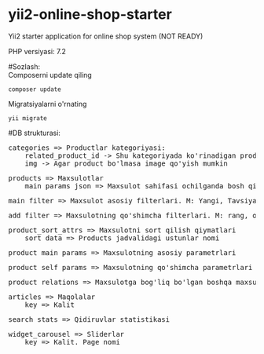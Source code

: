 # yii2-online-shop-starter
Yii2 starter application for online shop system (NOT READY)

PHP versiyasi: 7.2

#Sozlash:<br>
Composerni update qiling
~~~
composer update
~~~
Migratsiyalarni o'rnating
~~~
yii migrate
~~~
#DB strukturasi:
<pre>
categories => Productlar kategoriyasi:
    related_product_id -> Shu kategoriyada ko'rinadigan product
    img -> Agar product bo'lmasa image qo'yish mumkin
</pre>
<pre>
products => Maxsulotlar
    main_params_json => Maxsulot sahifasi ochilganda bosh qismda chiqadigan parametrlar
</pre>
<pre>
main_filter => Maxsulot asosiy filterlari. M: Yangi, Tavsiya qilamiz ...
</pre>
<pre>
add_filter => Maxsulotning qo'shimcha filterlari. M: rang, og'irlik ...
</pre>
<pre>
product_sort_attrs => Maxsulotni sort qilish qiymatlari
    sort_data => Products jadvalidagi ustunlar nomi
</pre>
<pre>
product_main_params => Maxsulotning asosiy parametrlari
</pre>
<pre>
product_self_params => Maxsulotning qo'shimcha parametrlari
</pre>
<pre>
product_relations => Maxsulotga bog'liq bo'lgan boshqa maxsulotlar
</pre>
<pre>
articles => Maqolalar
    key => Kalit
</pre>
<pre>
search_stats => Qidiruvlar statistikasi
</pre>
<pre>
widget_carousel => Sliderlar
    key => Kalit. Page nomi
</pre>
